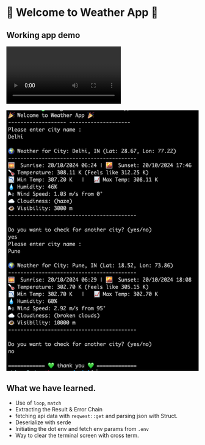 # 🎉 Welcome to Weather App 🎉

## Working app demo
![view](./demo.mov)


![image](./weatherapp.png)

## What we have learned.

- Use of `loop`, `match`
- Extracting the Result & Error Chain
- fetching api data with `reqwest::get` and parsing json with Struct.
- Deserialize with serde
- Initiating the dot env and fetch env params from `.env`
- Way to clear the terminal screen with cross term.